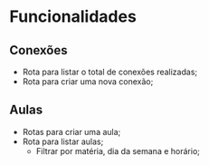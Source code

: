 # Funcionalidades

## Conexões

- Rota para listar o total de conexões realizadas;
- Rota para criar uma nova conexão;

## Aulas

- Rotas para criar uma aula;
- Rota para listar aulas;
  - Filtrar por matéria, dia da semana e horário;